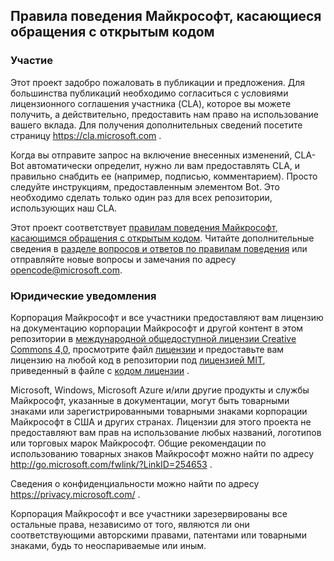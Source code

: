 ## <a name="microsoft-open-source-code-of-conduct"></a>Правила поведения Майкрософт, касающиеся обращения с открытым кодом

### <a name="contributing"></a>Участие

Этот проект задобро пожаловать в публикации и предложения.  Для большинства публикаций необходимо согласиться с условиями лицензионного соглашения участника (CLA), которое вы можете получить, а действительно, предоставить нам право на использование вашего вклада. Для получения дополнительных сведений посетите страницу https://cla.microsoft.com .

Когда вы отправите запрос на включение внесенных изменений, CLA-Bot автоматически определит, нужно ли вам предоставлять CLA, и правильно снабдить ее (например, подписью, комментарием). Просто следуйте инструкциям, предоставленным элементом Bot. Это необходимо сделать только один раз для всех репозитории, использующих наш CLA.

Этот проект соответствует [правилам поведения Майкрософт, касающимся обращения с открытым кодом](https://opensource.microsoft.com/codeofconduct/). Читайте дополнительные сведения в [разделе вопросов и ответов по правилам поведения](https://opensource.microsoft.com/codeofconduct/faq/) или отправляйте новые вопросы и замечания по адресу [opencode@microsoft.com](mailto:opencode@microsoft.com).

### <a name="legal-notices"></a>Юридические уведомления

Корпорация Майкрософт и все участники предоставляют вам лицензию на документацию корпорации Майкрософт и другой контент в этом репозитории в [международной общедоступной лицензии Creative Commons 4,0](https://creativecommons.org/licenses/by/4.0/legalcode), просмотрите файл [лицензии](LICENSE) и предоставьте вам лицензию на любой код в репозитории под [лицензией MIT](https://opensource.org/licenses/MIT), приведенный в файле с [кодом лицензии](LICENSE-CODE) .

Microsoft, Windows, Microsoft Azure и/или другие продукты и службы Майкрософт, указанные в документации, могут быть товарными знаками или зарегистрированными товарными знаками корпорации Майкрософт в США и других странах.
Лицензии для этого проекта не предоставляют вам прав на использование любых названий, логотипов или торговых марок Майкрософт.
Общие рекомендации по использованию товарных знаков Майкрософт можно найти по адресу http://go.microsoft.com/fwlink/?LinkID=254653 .

Сведения о конфиденциальности можно найти по адресу https://privacy.microsoft.com/ .

Корпорация Майкрософт и все участники зарезервированы все остальные права, независимо от того, являются ли они соответствующими авторскими правами, патентами или товарными знаками, будь то неоспариваемые или иным.
